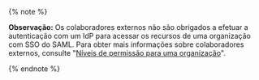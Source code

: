 {% note %}

**Observação:** Os colaboradores externos não são obrigados a efetuar a autenticação com um IdP para acessar os recursos de uma organização com SSO do SAML. Para obter mais informações sobre colaboradores externos, consulte "[Níveis de permissão para uma organização](/organizations/managing-peoples-access-to-your-organization-with-roles/permission-levels-for-an-organization#outside-collaborators)".

{% endnote %}
